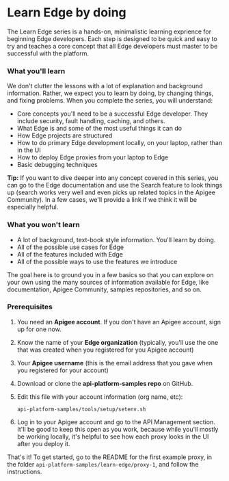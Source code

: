 # Learn Edge by doing

The Learn Edge series is a hands-on, minimalistic learning exprience for beginning Edge developers. Each step is designed to be quick and easy to try and teaches a core concept that all Edge developers must master to be successful with the platform. 

### What you'll learn

We don't clutter the lessons with a lot of explanation and background information. Rather, we expect you to learn by doing, by changing things, and fixing problems. When you complete the series, you will understand:

* Core concepts you'll need to be a successful Edge developer. They include security, fault handling, caching, and others. 
* What Edge is and some of the most useful things it can do
* How Edge projects are structured 
* How to do primary Edge development locally, on your laptop, rather than in the UI
* How to deploy Edge proxies from your laptop to Edge
* Basic debugging techniques

**Tip:** If you want to dive deeper into any concept covered in this series, you can go to the Edge documentation and use the Search feature to look things up (search works very well and even picks up related topics in the Apigee Community). In a few cases, we'll provide a link if we think it will be especially helpful. 

### What you won't learn

* A lot of background, text-book style information. You'll learn by doing. 
* All of the possible use cases for Edge
* All of the features included with Edge
* All of the possible ways to use the features we introduce

The goal here is to ground you in a few basics so that you can explore on your own using the many sources of information available for Edge, like documentation, Apigee Community, samples repositories, and so on. 

### Prerequisites

1. You need an **Apigee account**. If you don't have an Apigee account, sign up for one now.
2. Know the name of your **Edge organization** (typically, you'll use the one that was created when you registered for you Apigee account)
3. Your **Apigee username** (this is the email address that you gave when you registered for your account)
2. Download or clone the **api-platform-samples repo** on GitHub.
3. Edit this file with your account information (org name, etc):

    `api-platform-samples/tools/setup/setenv.sh`

6. Log in to your Apigee account and go to the API Management section. It'll be good to keep this open as you work, because while you'll mostly be working locally, it's helpful to see how each proxy looks in the UI after you deploy it. 

That's it! To get started, go to the README for the first example proxy, in the folder `api-platform-samples/learn-edge/proxy-1`, and follow the instructions.

